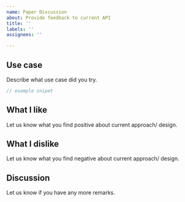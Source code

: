 ```yaml
---
name: Paper Discussion
about: Provide feedback to current API
title: ''
labels: ''
assignees: ''

---
```


<!--
Please follow our code of conduct when engaging in the beman community:
https://github.com/bemanproject/beman/blob/main/docs/CODE_OF_CONDUCT.md
-->

## Use case

Describe what use case did you try.

```c++
// example snipet
```

## What I like

Let us know what you find positive about current approach/ design.

## What I dislike

Let us know what you find negative about current approach/ design.

## Discussion

Let us know if you have any more remarks.
